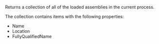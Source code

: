 ﻿Returns a collection of all of the loaded assemblies in the current process. The collection contains items with the following properties:* Name* Location* FullyQualifiedName